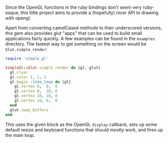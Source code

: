Since the OpenGL functions in the ruby bindings don't seem very ruby-esque,
this little project aims to provide a (hopefully) nicer API to drawing with
opengl.

Apart from converting camelCased methods to their underscored versions, this
gem also provides glut "apps" that can be used to build small applications
fairly quickly. A few examples can be found in the `examples` directory. The
fastest way to get something on the screen would be `Glut.simple_render`:

``` ruby
require 'simple_gl'

SimpleGl::Glut.simple_render do |gl, glut|
  gl.clear
  gl.color 1, 1, 1
  gl.begin :line_loop do |gl|
    gl.vertex 0,  0,  0
    gl.vertex 0,  10, 0
    gl.vertex 10, 10, 0
    gl.vertex 10, 0,  0
  end
  glut.swap_buffers
end
```

This uses the given block as the OpenGL `display` callback, sets up some
default resize and keyboard functions that should mostly work, and fires up the
main loop.

